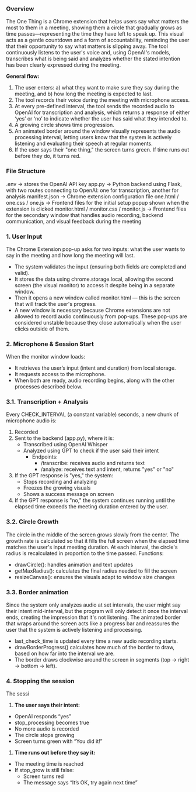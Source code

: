 ### Overview
The One Thing is a Chrome extension that helps users say what matters the most to them in a meeting, showing them a circle that gradually grows as time passes—representing the time they have left to speak up. This visual acts as a gentle countdown and a form of accountability, reminding the user that their opportunity to say what matters is slipping away. The tool continuously listens to the user's voice and, using OpenAI's models, transcribes what is being said and analyzes whether the stated intention has been clearly expressed during the meeting.

**General flow:**
1. The user enters: a) what they want to make sure they say during the meeting, and b) how long the meeting is expected to last.
2. The tool records their voice during the meeting with microphone access.
3. At every pre-defined interval, the tool sends the recorded audio to OpenAI for transcription and analysis, which returns a response of either ‘yes’ or ‘no’ to indicate whether the user has said what they intended to.
4. A growing circle shows time progression.
5. An animated border around the window visually represents the audio processing interval, letting users know that the system is actively listening and evaluating their speech at regular moments.
6. If the user says their "one thing," the screen turns green. If time runs out before they do, it turns red.

### File Structure
.env → stores the OpenAI API key
app.py → Python backend using Flask, with two routes connecting to OpenAI: one for transcription, another for analysis
manifest.json → Chrome extension configuration file
one.html / one.css / one.js → Frontend files for the initial setup popup shown when the extension is clicked
monitor.html / monitor.css / monitor.js → Frontend files for the secondary window that handles audio recording, backend communication, and visual feedback during the meeting

### 1. User Input
The Chrome Extension pop-up asks for two inputs: what the user wants to say in the meeting and how long the meeting will last.
- The system validates the input (ensuring both fields are completed and valid).
- It stores the data using chrome.storage.local, allowing the second screen (the visual monitor) to access it despite being in a separate window.
- Then it opens a new window called monitor.html — this is the screen that will track the user's progress.
- A new window is necessary because Chrome extensions are not allowed to record audio continuously from pop-ups. These pop-ups are considered unstable because they close automatically when the user clicks outside of them.

### 2. Microphone & Session Start
When the monitor window loads:
- It retrieves the user’s input (intent and duration) from local storage.
- It requests access to the microphone.
- When both are ready, audio recording begins, along with the other processes described below.

### 3.1. **Transcription + Analysis**
Every CHECK_INTERVAL (a constant variable) seconds, a new chunk of microphone audio is:
1. Recorded
2. Sent to the backend (app.py), where it is:
    - Transcribed using OpenAI Whisper
    - Analyzed using GPT to check if the user said their intent
        - Endpoints:
            - /transcribe: receives audio and returns text
            - /analyze: receives text and intent, returns "yes" or "no"
3. If the GPT response is "yes," the system:
    - Stops recording and analyzing
    - Freezes the growing visuals
    - Shows a success message on screen
4. If the GPT response is "no," the system continues running until the elapsed time exceeds the meeting duration entered by the user.

### 3.2. Circle Growth
The circle in the middle of the screen grows slowly from the center. The growth rate is calculated so that it fills the full screen when the elapsed time matches the user's input meeting duration.
At each interval, the circle's radius is recalculated in proportion to the time passed. Functions:
- drawCircle(): handles animation and text updates
- getMaxRadius(): calculates the final radius needed to fill the screen
- resizeCanvas(): ensures the visuals adapt to window size changes

### 3.3. Border animation
Since the system only analyzes audio at set intervals, the user might say their intent mid-interval, but the program will only detect it once the interval ends, creating the impression that it's not listening. The animated border that wraps around the screen acts like a progress bar and reassures the user that the system is actively listening and processing.
- last_check_time is updated every time a new audio recording starts.
- drawBorderProgress() calculates how much of the border to draw, based on how far into the interval we are.
- The border draws clockwise around the screen in segments (top → right → bottom → left).

### 4. Stopping the session
The sessi
1. **The user says their intent:**
- OpenAI responds “yes”
- stop_processing becomes true
- No more audio is recorded
- The circle stops growing
- Screen turns green with “You did it!”
1. **Time runs out before they say it:**
- The meeting time is reached
- If stop_grow is still false:
    - Screen turns red
    - The message says “It’s OK, try again next time”